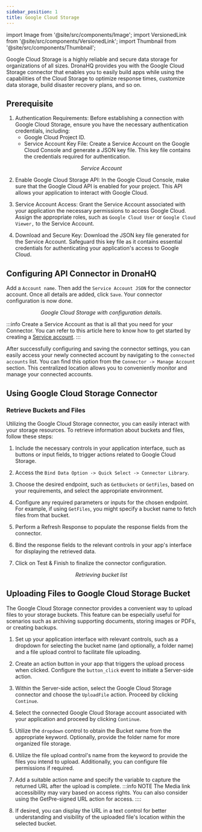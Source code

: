 ```yaml
---
sidebar_position: 1
title: Google Cloud Storage
---
```

import Image from '@site/src/components/Image';
import VersionedLink from '@site/src/components/VersionedLink';
import Thumbnail from '@site/src/components/Thumbnail';

Google Cloud Storage is a highly reliable and secure data storage for organizations of all sizes. DronaHQ provides you with the Google Cloud Storage connector that enables you to easily build apps while using the capabilities of the Cloud Storage to optimize response times, customize data storage, build disaster recovery plans, and so on.

## Prerequisite

1. Authentication Requirements: Before establishing a connection with Google Cloud Storage, ensure you have the necessary authentication credentials, including:
   - Google Cloud Project ID.
   - Service Account Key File: Create a Service Account on the Google Cloud Console and generate a JSON key file. This key file contains the credentials required for authentication.
 <figure>
       <Thumbnail src="/img/reference/connectors/clouddata/serviceacc.jpeg" alt="Service Account" />
       <figcaption align = "center"><i>Service Account</i></figcaption>
</figure>

2. Enable Google Cloud Storage API: In the Google Cloud Console, make sure that the Google Cloud API is enabled for your project. This API allows your application to interact with Google Cloud.

3. Service Account Access: Grant the Service Account associated with your application the necessary permissions to access Google Cloud. Assign the appropriate roles, such as `Google Cloud User` or `Google Cloud Viewer,` to the Service Account.

4. Download and Secure Key: Download the JSON key file generated for the Service Account. Safeguard this key file as it contains essential credentials for authenticating your application's access to Google Cloud.


## Configuring API Connector in DronaHQ

Add a `Account name`. Then add the `Service Account JSON` for the connector account. Once all details are added, click `Save`. Your connector configuration is now done.

<figure>
  <Thumbnail src="/img/reference/connectors/googlecloud/details.jpeg" alt="Google Cloud Storage with configuration details." />
  <figcaption align = "center"><i>Google Cloud Storage with configuration details.</i></figcaption>
</figure>

:::info
Create a Service Account as that is all that you need for your Connector. You can refer to this article here to know how to get started by creating a [Service account](https://cloud.google.com/docs/authentication/client-libraries).
:::

After successfully configuring and saving the connector settings, you can easily access your newly connected account by navigating to the `connected accounts` list. You can find this option from the `Connector -> Manage Account` section. This centralized location allows you to conveniently monitor and manage your connected accounts.

## Using Google Cloud Storage Connector

### Retrieve Buckets and Files

Utilizing the Google Cloud Storage connector, you can easily interact with your storage resources. To retrieve information about buckets and files, follow these steps:

1. Include the necessary controls in your application interface, such as buttons or input fields, to trigger actions related to Google Cloud Storage.

2. Access the `Bind Data Option -> Quick Select -> Connector Library`.

3. Choose the desired endpoint, such as `GetBuckets` or `GetFiles`, based on your requirements, and select the appropriate environment.

4. Configure any required parameters or inputs for the chosen endpoint. For example, if using `GetFiles`, you might specify a bucket name to fetch files from that bucket.

5. Perform a Refresh Response to populate the response fields from the connector.

6. Bind the response fields to the relevant controls in your app's interface for displaying the retrieved data.

7. Click on Test & Finish to finalize the connector configuration.



<figure>
  <Thumbnail src="/img/reference/connectors/googlecloud/bucket.jpeg" alt="Binding Keywords" />
  <figcaption align = "center"><i>Retrieving bucket list</i></figcaption>
</figure>

## Uploading Files to Google Cloud Storage Bucket

The Google Cloud Storage connector provides a convenient way to upload files to your storage buckets. This feature can be especially useful for scenarios such as archiving supporting documents, storing images or PDFs, or creating backups.

1. Set up your application interface with relevant controls, such as a dropdown for selecting the bucket name (and optionally, a folder name) and a file upload control to facilitate file uploading.

2. Create an action button in your app that triggers the upload process when clicked. Configure the `button_click` event to initiate a Server-side action.

3. Within the Server-side action, select the Google Cloud Storage connector and choose the `UploadFile` action. Proceed by clicking `Continue`.

4. Select the connected Google Cloud Storage account associated with your application and proceed by clicking `Continue`.

5. Utilize the `dropdown` control to obtain the Bucket name from the appropriate keyword. Optionally, provide the folder name for more organized file storage.

6. Utilize the file upload control's name from the keyword to provide the files you intend to upload. Additionally, you can configure file permissions if required.

<figure>
  <Thumbnail src="/img/reference/connectors/googlecloud/upload-config.jpeg" alt="Upload Configuration" />
</figure>

7. Add a suitable action name and specify the variable to capture the returned URL after the upload is complete.
   :::info NOTE
    The Media link accessibility may vary based on access rights. You can also consider using the GetPre-signed URL action for access.
    ::::

8. If desired, you can display the URL in a text control for better understanding and visibility of the uploaded file's location within the selected bucket.


<figure>
  <Thumbnail src="/img/reference/connectors/googlecloud/upload-variable.jpeg" alt="Uploaded File URL" />
</figure>
